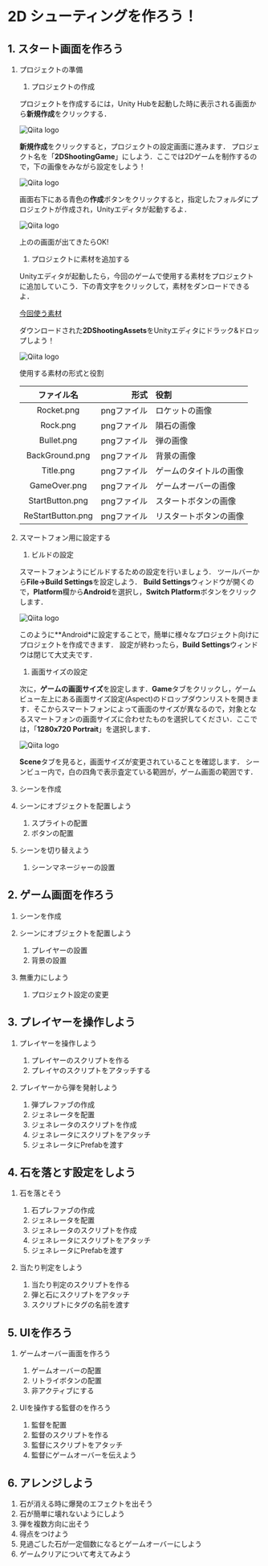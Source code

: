 # 2D シューティングを作ろう！
## 1. スタート画面を作ろう
1. プロジェクトの準備
	1. プロジェクトの作成 
    
     プロジェクトを作成するには，Unity Hubを起動した時に表示される画面から**新規作成**をクリックする．
     
     ![Qiita logo](https://cdn.qiita.com/assets/siteid-reverse-6044901aace6435306ebd1fac6b7858c.png)
     
     **新規作成**をクリックすると，プロジェクトの設定画面に進みます．
     プロジェクト名を「**2DShootingGame**」にしよう．ここでは2Dゲームを制作するので，下の画像をみながら設定をしよう！
          
     ![Qiita logo](https://cdn.qiita.com/assets/siteid-reverse-6044901aace6435306ebd1fac6b7858c.png)
     
     画面右下にある青色の**作成**ボタンをクリックすると，指定したフォルダにプロジェクトが作成され，Unityエディタが起動するよ．
     
     ![Qiita logo](https://cdn.qiita.com/assets/siteid-reverse-6044901aace6435306ebd1fac6b7858c.png)
     
     上のの画面が出てきたらOK!
     
	1. プロジェクトに素材を追加する
    
    Unityエディタが起動したら，今回のゲームで使用する素材をプロジェクトに追加していこう．下の青文字をクリックして，素材をダンロードできるよ．
    
    [今回使う素材](https://qiita.com)
    
    ダウンロードされた**2DShootingAssets**をUnityエディタにドラック&ドロップしよう！
    
    ![Qiita logo](https://cdn.qiita.com/assets/siteid-reverse-6044901aace6435306ebd1fac6b7858c.png)
    
    使用する素材の形式と役割
    
	| ファイル名 | 形式 | 役割 |
	|:--------:|--------:|:--------|
	| Rocket.png | pngファイル | ロケットの画像 |
	| Rock.png | pngファイル | 隕石の画像 |
    | Bullet.png | pngファイル | 弾の画像 |
    | BackGround.png | pngファイル | 背景の画像 |
    | Title.png | pngファイル | ゲームのタイトルの画像 |
    | GameOver.png | pngファイル | ゲームオーバーの画像 |
    | StartButton.png | pngファイル | スタートボタンの画像 |
    | ReStartButton.png | pngファイル | リスタートボタンの画像 |

1. スマートフォン用に設定する
	1. ビルドの設定
    
    スマートフォンようにビルドするための設定を行いましょう．
    ツールバーから**File→Build Settings**を設定しよう．
    **Build Settings**ウィンドウが開くので，**Platform**欄から**Android**を選択し，**Switch Platform**ボタンをクリックします．
    
    ![Qiita logo](https://cdn.qiita.com/assets/siteid-reverse-6044901aace6435306ebd1fac6b7858c.png)
    
    このように**Android*に設定することで，簡単に様々なプロジェクト向けにプロジェクトを作成できます．
    設定が終わったら，**Build Settings**ウィンドウは閉じて大丈夫です．
    
	1. 画面サイズの設定
	
    次に，**ゲームの画面サイズ**を設定します．**Game**タブをクリックし，ゲームビュー左上にある画面サイズ設定(Aspect)のドロップダウンリストを開きます．そこからスマートフォンによって画面のサイズが異なるので，対象となるスマートフォンの画面サイズに合わせたものを選択してください．ここでは，「**1280x720 Portrait**」を選択します．
    
    ![Qiita logo](https://cdn.qiita.com/assets/siteid-reverse-6044901aace6435306ebd1fac6b7858c.png)
    
    **Scene**タブを見ると，画面サイズが変更されていることを確認します．
    シーンビュー内で，白の四角で表示査定ている範囲が，ゲーム画面の範囲です．
    
1. シーンを作成

1. シーンにオブジェクトを配置しよう
	1.  スプライトの配置
	1.  ボタンの配置
    
1. シーンを切り替えよう
   1. シーンマネージャーの設置
   
## 2. ゲーム画面を作ろう
1. シーンを作成

1. シーンにオブジェクトを配置しよう
    1.  プレイヤーの設置
    1.  背景の設置
    
1. 無重力にしよう
    1.  プロジェクト設定の変更
    
## 3. プレイヤーを操作しよう
1. プレイヤーを操作しよう
	1. プレイヤーのスクリプトを作る
	1.  プレイヤのスクリプトをアタッチする

1. プレイヤーから弾を発射しよう
	1. 弾プレファブの作成
	1. ジェネレータを配置
	1. ジェネレータのスクリプトを作成
	1. ジェネレータにスクリプトをアタッチ
	1. ジェネレータにPrefabを渡す
	
## 4. 石を落とす設定をしよう
1. 石を落とそう
	1. 石プレファブの作成
	1. ジェネレータを配置
	1. ジェネレータのスクリプトを作成
	1. ジェネレータにスクリプトをアタッチ
	1. ジェネレータにPrefabを渡す
	
1. 当たり判定をしよう
	1. 当たり判定のスクリプトを作る
	1. 弾と石にスクリプトをアタッチ
	1. スクリプトにタグの名前を渡す

## 5. UIを作ろう
1. ゲームオーバー画面を作ろう
	1. ゲームオーバーの配置
	1. リトライボタンの配置
	1. 非アクティブにする
	
1. UIを操作する監督のを作ろう
	1. 監督を配置
	1. 監督のスクリプトを作る
	1. 監督にスクリプトをアタッチ
	1. 監督にゲームオーバーを伝えよう

## 6. アレンジしよう
1. 石が消える時に爆発のエフェクトを出そう
2. 石が簡単に壊れないようにしよう
3. 弾を複数方向に出そう
4. 得点をつけよう
5. 見過ごした石が一定個数になるとゲームオーバーにしよう
6. ゲームクリアについて考えてみよう




